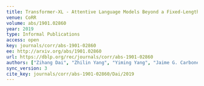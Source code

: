 ```yaml
---
title: Transformer-XL - Attentive Language Models Beyond a Fixed-Length Context.
venue: CoRR
volume: abs/1901.02860
year: 2019
type: Informal Publications
access: open
key: journals/corr/abs-1901-02860
ee: http://arxiv.org/abs/1901.02860
url: https://dblp.org/rec/journals/corr/abs-1901-02860
authors: ["Zihang Dai", "Zhilin Yang", "Yiming Yang", "Jaime G. Carbonell", "Quoc V. Le", "Ruslan Salakhutdinov"]
sync_version: 3
cite_key: journals/corr/abs-1901-02860/Dai/2019
---
```

